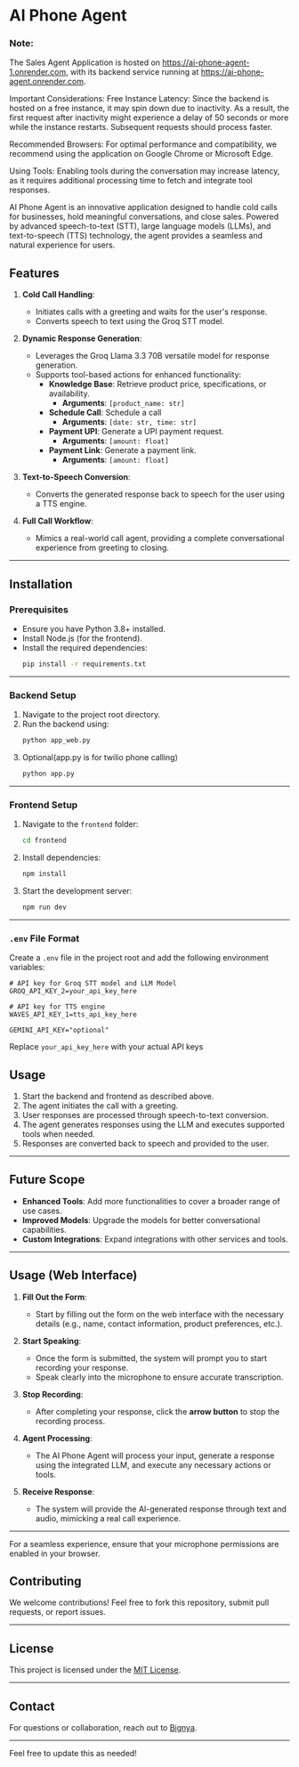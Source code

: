 # AI Phone Agent  

### Note:
The Sales Agent Application is hosted on https://ai-phone-agent-1.onrender.com, with its backend service running at https://ai-phone-agent.onrender.com.

Important Considerations:
Free Instance Latency:
Since the backend is hosted on a free instance, it may spin down due to inactivity. As a result, the first request after inactivity might experience a delay of 50 seconds or more while the instance restarts. Subsequent requests should process faster.

Recommended Browsers:
For optimal performance and compatibility, we recommend using the application on Google Chrome or Microsoft Edge.

Using Tools:
Enabling tools during the conversation may increase latency, as it requires additional processing time to fetch and integrate tool responses.

AI Phone Agent is an innovative application designed to handle cold calls for businesses, hold meaningful conversations, and close sales. Powered by advanced speech-to-text (STT), large language models (LLMs), and text-to-speech (TTS) technology, the agent provides a seamless and natural experience for users.  

## Features  
1. **Cold Call Handling**:  
   - Initiates calls with a greeting and waits for the user's response.  
   - Converts speech to text using the Groq STT model.  

2. **Dynamic Response Generation**:  
   - Leverages the Groq Llama 3.3 70B versatile model for response generation.  
   - Supports tool-based actions for enhanced functionality:  
     - **Knowledge Base**: Retrieve product price, specifications, or availability.  
       - **Arguments**: `[product_name: str]`  
     - **Schedule Call**: Schedule a call 
       - **Arguments**: `[date: str, time: str]`  
     - **Payment UPI**: Generate a UPI payment request.  
       - **Arguments**: `[amount: float]`  
     - **Payment Link**: Generate a payment link.  
       - **Arguments**: `[amount: float]`  

3. **Text-to-Speech Conversion**:  
   - Converts the generated response back to speech for the user using a TTS engine.  

4. **Full Call Workflow**:  
   - Mimics a real-world call agent, providing a complete conversational experience from greeting to closing.  

---

## Installation  

### Prerequisites  
- Ensure you have Python 3.8+ installed.  
- Install Node.js (for the frontend).  
- Install the required dependencies:  
  ```bash
  pip install -r requirements.txt
  ```  

---

### Backend Setup  
1. Navigate to the project root directory.  
2. Run the backend using:  
   ```bash
   python app_web.py
   ```
3. Optional(app.py is for twilio phone calling)
   ```bash
   python app.py
   ```  

---

### Frontend Setup  
1. Navigate to the `frontend` folder:  
   ```bash
   cd frontend
   ```  
2. Install dependencies:  
   ```bash
   npm install
   ```  
3. Start the development server:  
   ```bash
   npm run dev
   ```  

---


### `.env` File Format  

Create a `.env` file in the project root and add the following environment variables:  

```env
# API key for Groq STT model and LLM Model
GROQ_API_KEY_2=your_api_key_here

# API key for TTS engine
WAVES_API_KEY_1=tts_api_key_here

GEMINI_API_KEY="optional"

```  

Replace `your_api_key_here` with your actual API keys

## Usage  
1. Start the backend and frontend as described above.  
2. The agent initiates the call with a greeting.  
3. User responses are processed through speech-to-text conversion.  
4. The agent generates responses using the LLM and executes supported tools when needed.  
5. Responses are converted back to speech and provided to the user.  

---

## Future Scope  
- **Enhanced Tools**: Add more functionalities to cover a broader range of use cases.  
- **Improved Models**: Upgrade the models for better conversational capabilities.  
- **Custom Integrations**: Expand integrations with other services and tools.  

---

## Usage (Web Interface)  

1. **Fill Out the Form**:  
   - Start by filling out the form on the web interface with the necessary details (e.g., name, contact information, product preferences, etc.).  

2. **Start Speaking**:  
   - Once the form is submitted, the system will prompt you to start recording your response.  
   - Speak clearly into the microphone to ensure accurate transcription.  

3. **Stop Recording**:  
   - After completing your response, click the **arrow button** to stop the recording process.  

4. **Agent Processing**:  
   - The AI Phone Agent will process your input, generate a response using the integrated LLM, and execute any necessary actions or tools.  

5. **Receive Response**:  
   - The system will provide the AI-generated response through text and audio, mimicking a real call experience.  

---

For a seamless experience, ensure that your microphone permissions are enabled in your browser. 
## Contributing  
We welcome contributions! Feel free to fork this repository, submit pull requests, or report issues.  

---

## License  
This project is licensed under the [MIT License](LICENSE).  

---

## Contact  
For questions or collaboration, reach out to [Bignya](https://github.com/bignya23).  

--- 

Feel free to update this as needed!

